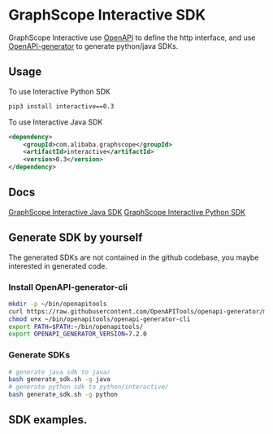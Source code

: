 # GraphScope Interactive SDK

GraphScope Interactive use [OpenAPI](https://openapis.org) to define the http interface, and use [OpenAPI-generator](https://openapi-generator.tech) to generate python/java SDKs.

## Usage

To use Interactive Python SDK
```bash
pip3 install interactive==0.3
```

To use Interactive Java SDK
```xml
<dependency>
    <groupId>com.alibaba.graphscope</groupId>
    <artifactId>interactive</artifactId>
    <version>0.3</version>
</dependency>
```

## Docs

[GraphScope Interactive Java SDK](https://graphscope.io/docs/flex/interactive/java_sdk)
[GraphScope Interactive Python SDK](https://graphscope.io/docs/flex/interactive/python_sdk)


## Generate SDK by yourself

The generated SDKs are not contained in the github codebase, you maybe interested in generated code.

### Install OpenAPI-generator-cli

```bash
mkdir -p ~/bin/openapitools
curl https://raw.githubusercontent.com/OpenAPITools/openapi-generator/master/bin/utils/openapi-generator-cli.sh > ~/bin/openapitools/openapi-generator-cli
chmod u+x ~/bin/openapitools/openapi-generator-cli
export PATH=$PATH:~/bin/openapitools/
export OPENAPI_GENERATOR_VERSION=7.2.0
```

### Generate SDKs

```bash
# generate java sdk to java/
bash generate_sdk.sh -g java
# generate python sdk to python/interactive/
bash generate_sdk.sh -g python
```

## SDK examples.